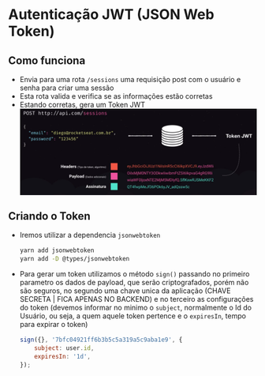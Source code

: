 # Autenticação JWT (JSON Web Token)

## Como funciona

- Envia para uma rota `/sessions` uma requisição post com o usuário e senha para criar uma sessão
- Esta rota valida e verifica se as informações estão corretas
- Estando corretas, gera um Token JWT
    <img src="./Assets/jwt.png" style="display:block">

## Criando o Token

- Iremos utilizar a dependencia `jsonwebtoken`
    ```bash
    yarn add jsonwebtoken
    yarn add -D @types/jsonwebtoken
    ```
- Para gerar um token utilizamos o método `sign()` passando no primeiro parametro os dados de payload, que serão criptografados, porém não são seguros, no segundo uma chave unica da aplicação (CHAVE SECRETA | FICA APENAS NO BACKEND) e no terceiro as configurações do token (devemos informar no minimo o `subject`, normalmente o Id do Usuário, ou seja, a quem aquele token pertence e o `expiresIn`, tempo para expirar o token)
    ```js
    sign({}, '7bfc04921ff6b3b5c5a319a5c9aba1e9', {
        subject: user.id,
        expiresIn: '1d',
    });
    ```
